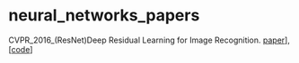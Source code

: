 # neural_networks_papers

CVPR_2016_(ResNet)Deep Residual Learning for Image Recognition. [paper](https://arxiv.org/pdf/1512.03385.pdf)], [[code](https://github.com/KaimingHe/deep-residual-networks)]
